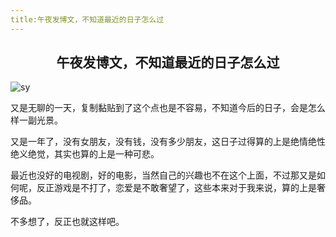 ```yaml
---
title:午夜发博文，不知道最近的日子怎么过
---
```


## <center>午夜发博文，不知道最近的日子怎么过</center>

<img :src="$withBase('/sy.jpg')" alt="sy">
<br>

又是无聊的一天，复制黏贴到了这个点也是不容易，不知道今后的日子，会是怎么样一副光景。

又是一年了，没有女朋友，没有钱，没有多少朋友，这日子过得算的上是绝情绝性绝义绝觉，其实也算的上是一种可悲。

最近也没好的电视剧，好的电影，当然自己的兴趣也不在这个上面，不过那又是如何呢，反正游戏是不打了，恋爱是不敢奢望了，这些本来对于我来说，算的上是奢侈品。

不多想了，反正也就这样吧。